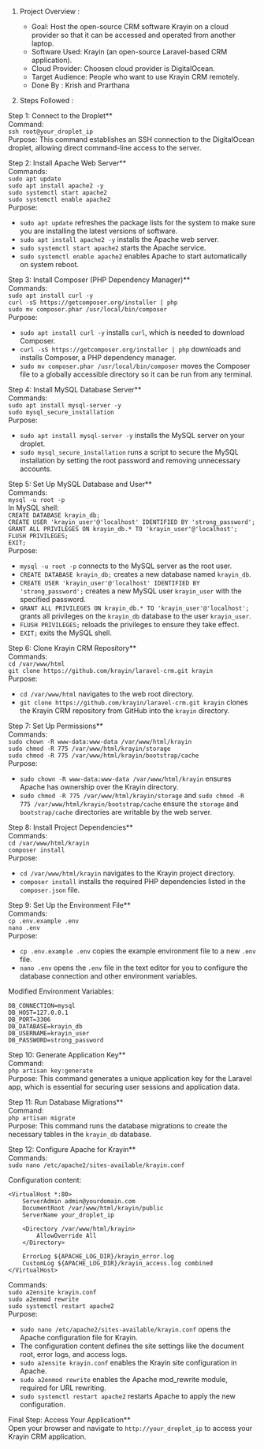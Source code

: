 1. Project Overview :
   - Goal: Host the open-source CRM software Krayin on a cloud provider so that it can be accessed and operated from another laptop.
   - Software Used: Krayin (an open-source Laravel-based CRM application).
   - Cloud Provider: Choosen cloud provider is DigitalOcean.
   - Target Audience: People who want to use Krayin CRM remotely.
   - Done By : Krish and Prarthana  

2. Steps Followed :

Step 1: Connect to the Droplet**  
Command:  
`ssh root@your_droplet_ip`  
Purpose: This command establishes an SSH connection to the DigitalOcean droplet, allowing direct command-line access to the server.

Step 2: Install Apache Web Server**  
Commands:  
`sudo apt update`  
`sudo apt install apache2 -y`  
`sudo systemctl start apache2`  
`sudo systemctl enable apache2`  
Purpose:  
- `sudo apt update` refreshes the package lists for the system to make sure you are installing the latest versions of software.  
- `sudo apt install apache2 -y` installs the Apache web server.  
- `sudo systemctl start apache2` starts the Apache service.  
- `sudo systemctl enable apache2` enables Apache to start automatically on system reboot.

Step 3: Install Composer (PHP Dependency Manager)**  
Commands:  
`sudo apt install curl -y`  
`curl -sS https://getcomposer.org/installer | php`  
`sudo mv composer.phar /usr/local/bin/composer`  
Purpose:  
- `sudo apt install curl -y` installs `curl`, which is needed to download Composer.  
- `curl -sS https://getcomposer.org/installer | php` downloads and installs Composer, a PHP dependency manager.  
- `sudo mv composer.phar /usr/local/bin/composer` moves the Composer file to a globally accessible directory so it can be run from any terminal.

Step 4: Install MySQL Database Server**  
Commands:  
`sudo apt install mysql-server -y`  
`sudo mysql_secure_installation`  
Purpose:  
- `sudo apt install mysql-server -y` installs the MySQL server on your droplet.  
- `sudo mysql_secure_installation` runs a script to secure the MySQL installation by setting the root password and removing unnecessary accounts.

Step 5: Set Up MySQL Database and User**  
Commands:  
`mysql -u root -p`  
In MySQL shell:  
`CREATE DATABASE krayin_db;`  
`CREATE USER 'krayin_user'@'localhost' IDENTIFIED BY 'strong_password';`  
`GRANT ALL PRIVILEGES ON krayin_db.* TO 'krayin_user'@'localhost';`  
`FLUSH PRIVILEGES;`  
`EXIT;`  
Purpose:  
- `mysql -u root -p` connects to the MySQL server as the root user.  
- `CREATE DATABASE krayin_db;` creates a new database named `krayin_db`.  
- `CREATE USER 'krayin_user'@'localhost' IDENTIFIED BY 'strong_password';` creates a new MySQL user `krayin_user` with the specified password.  
- `GRANT ALL PRIVILEGES ON krayin_db.* TO 'krayin_user'@'localhost';` grants all privileges on the `krayin_db` database to the user `krayin_user`.  
- `FLUSH PRIVILEGES;` reloads the privileges to ensure they take effect.  
- `EXIT;` exits the MySQL shell.

Step 6: Clone Krayin CRM Repository**  
Commands:  
`cd /var/www/html`  
`git clone https://github.com/krayin/laravel-crm.git krayin`  
Purpose:  
- `cd /var/www/html` navigates to the web root directory.  
- `git clone https://github.com/krayin/laravel-crm.git krayin` clones the Krayin CRM repository from GitHub into the `krayin` directory.

Step 7: Set Up Permissions**  
Commands:  
`sudo chown -R www-data:www-data /var/www/html/krayin`  
`sudo chmod -R 775 /var/www/html/krayin/storage`  
`sudo chmod -R 775 /var/www/html/krayin/bootstrap/cache`  
Purpose:  
- `sudo chown -R www-data:www-data /var/www/html/krayin` ensures Apache has ownership over the Krayin directory.  
- `sudo chmod -R 775 /var/www/html/krayin/storage` and `sudo chmod -R 775 /var/www/html/krayin/bootstrap/cache` ensure the `storage` and `bootstrap/cache` directories are writable by the web server.

Step 8: Install Project Dependencies**  
Commands:  
`cd /var/www/html/krayin`  
`composer install`  
Purpose:  
- `cd /var/www/html/krayin` navigates to the Krayin project directory.  
- `composer install` installs the required PHP dependencies listed in the `composer.json` file.

Step 9: Set Up the Environment File**  
Commands:  
`cp .env.example .env`  
`nano .env`  
Purpose:  
- `cp .env.example .env` copies the example environment file to a new `.env` file.  
- `nano .env` opens the `.env` file in the text editor for you to configure the database connection and other environment variables.

Modified Environment Variables:  
```
DB_CONNECTION=mysql
DB_HOST=127.0.0.1
DB_PORT=3306
DB_DATABASE=krayin_db
DB_USERNAME=krayin_user
DB_PASSWORD=strong_password
```

Step 10: Generate Application Key**  
Command:  
`php artisan key:generate`  
Purpose: This command generates a unique application key for the Laravel app, which is essential for securing user sessions and application data.

Step 11: Run Database Migrations**  
Command:  
`php artisan migrate`  
Purpose: This command runs the database migrations to create the necessary tables in the `krayin_db` database.

Step 12: Configure Apache for Krayin**  
Commands:  
`sudo nano /etc/apache2/sites-available/krayin.conf`  

Configuration content:  
```
<VirtualHost *:80>
    ServerAdmin admin@yourdomain.com
    DocumentRoot /var/www/html/krayin/public
    ServerName your_droplet_ip

    <Directory /var/www/html/krayin>
        AllowOverride All
    </Directory>

    ErrorLog ${APACHE_LOG_DIR}/krayin_error.log
    CustomLog ${APACHE_LOG_DIR}/krayin_access.log combined
</VirtualHost>
```  
Commands:  
`sudo a2ensite krayin.conf`  
`sudo a2enmod rewrite`  
`sudo systemctl restart apache2`  
Purpose:  
- `sudo nano /etc/apache2/sites-available/krayin.conf` opens the Apache configuration file for Krayin.  
- The configuration content defines the site settings like the document root, error logs, and access logs.  
- `sudo a2ensite krayin.conf` enables the Krayin site configuration in Apache.  
- `sudo a2enmod rewrite` enables the Apache mod_rewrite module, required for URL rewriting.  
- `sudo systemctl restart apache2` restarts Apache to apply the new configuration.

Final Step: Access Your Application**  
Open your browser and navigate to `http://your_droplet_ip` to access your Krayin CRM application.
